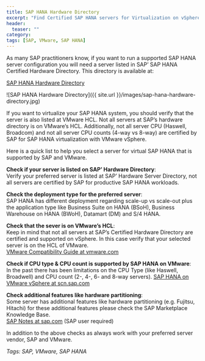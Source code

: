 ```yaml
---
title: SAP HANA Hardware Directory
excerpt: "Find Certified SAP HANA servers for Virtualization on vSphere"
header:
  teaser: ""
category:
tags: [SAP, VMware, SAP HANA]
---
```


As many SAP practitioners know, if you want to run a supported SAP HANA server configuration you will need  a server listed in SAP’ SAP HANA Certified Hardware Directory.
This directory is available at:

[SAP HANA Hardware Directory](https://www.sap.com/dmc/exp/2014-09-02-hana-hardware/enEN/appliances.html)

![SAP HANA Hardware Directory]({{ site.url }}/images/sap-hana-hardware-directory.jpg)

If you want to virtualize your SAP HANA system, you should verify that the server is also listed at VMware HCL. Not all servers at SAP’s hardware directory is on VMware’s HCL. Additionally, not all server CPU (Haswell, Broadcom) and not all server CPU counts  (4-way vs 8-way) are certified by SAP for SAP HANA virtualization with VMware vSphere.

Here is a quick list to help you select a server for virtual SAP HANA that is supported by SAP and VMware.

**Check if your server is listed on SAP’ Hardware Directory**:  
Verify your preferred server is listed at SAP’ Hardware Server Directory, not all servers are certified by SAP for productive SAP HANA workloads.

**Check the deployment type for the preferred server**:  
SAP HANA has different deployment regarding scale-up vs scale-out plus the application type like Business Suite on HANA (BSoH), Business Warehouse on HANA (BWoH), Datamart (DM) and S/4 HANA.

**Check that the sever is on VMware’s HCL**:    
Keep in mind that not all servers at SAP’s Certified Hardware Directory are certified and supported on vSphere. In this case verify that your selected server is on the HCL of VMware.  
[VMware Compatibility Guide at vmware.com](https://www.vmware.com/resources/compatibility/search.php)

**Check if CPU type & CPU count is supported by SAP HANA on VMware**:  
In the past there has been limitations on  the CPU Type (like Haswell, Broadwell) and CPU count (2-, 4-, 6- and 8-way servers).
[SAP HANA on VMware vSphere at scn.sap.com](https://wiki.scn.sap.com/wiki/display/VIRTUALIZATION/SAP+HANA+on+VMware+vSphere)

**Check additional features like hardware partitioning**:  
Some server has additional features like hardware partitioning (e.g. Fujitsu, Hitachi) for these additional features please check the SAP Marketplace Knowledge Base.  
[SAP Notes at sap.com](https://launchpad.support.sap.com/#/solutions/notes/?q=) (SAP user required)

In addition to the above checks as always work with your preferred server vendor, SAP and VMware.

*Tags: SAP, VMware, SAP HANA*
